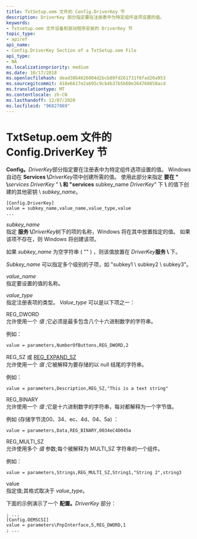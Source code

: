 ```yaml
---
title: TxtSetup.oem 文件的 Config.DriverKey 节
description: DriverKey 部分指定要在注册表中为特定组件选项设置的值。
keywords:
- Txtsetup.oem 文件设备和驱动程序安装的 DriverKey 节
topic_type:
- apiref
api_name:
- Config.DriverKey Section of a TxtSetup.oem File
api_type:
- NA
ms.localizationpriority: medium
ms.date: 10/17/2018
ms.openlocfilehash: dead30b4626004d2bcb89fd261731f8fad20a953
ms.sourcegitcommit: 418e6617e2a695c9cb4b37b5b60e264760858acd
ms.translationtype: MT
ms.contentlocale: zh-CN
ms.lasthandoff: 12/07/2020
ms.locfileid: "96827869"
---
```

# <a name="configdriverkey-section-of-a-txtsetupoem-file"></a>TxtSetup.oem 文件的 Config.DriverKey 节


**Config。**<em>DriverKey</em>部分指定要在注册表中为特定组件选项设置的值。 Windows 自动在 **Services \\**<em>DriverKey</em>项中创建所需的值。 使用此部分来指定 **要在 " \\**<em>services</em> <em>DriverKey</em> " **\\ 和 "services** subkey_name <em>DriverKey</em>" 下 **\\** 的值下创建的其他密钥 \\ *subkey_name*。

``` syntax
[Config.DriverKey]
value = subkey_name,value_name,value_type,value
...
```

<a href="" id="subkey-name"></a>*subkey_name*  
指定 **服务 \\**<em>DriverKey</em>树下的项的名称，Windows 将在其中放置指定的值。 如果该项不存在，则 Windows 将创建该项。

如果 *subkey_name* 为空字符串 ( "" ) ，则该值放置在 <em>DriverKey</em>**服务 \\** 下。

*Subkey_name* 可以指定多个级别的子项，如 "subkey1 \\ subkey2 \\ subkey3"。

<a href="" id="value-name"></a>*value_name*  
指定要设置的值的名称。

<a href="" id="value-type"></a>*value_type*  
指定注册表项的类型。 *Value_type* 可以是以下项之一：

<a href="" id="reg-dword"></a>REG_DWORD  
允许使用一个 *值* ;它必须是最多包含八个十六进制数字的字符串。

例如：

``` syntax
value = parameters,NumberOfButtons,REG_DWORD,2
```

<a href="" id="reg-sz-or-reg-expand-sz"></a>REG_SZ 或 [REG_EXPAND_SZ](/windows/desktop/SysInfo/registry-value-types)  
允许使用一个 *值* ;它被解释为要存储的以 null 结尾的字符串。

例如：

``` syntax
value = parameters,Description,REG_SZ,"This is a text string"
```

<a href="" id="reg-binary"></a>REG_BINARY  
允许使用一个 *值* ;它是十六进制数字的字符串，每对都解释为一个字节值。

例如 (存储字节流00、34、ec、4d、04、5a) ：

``` syntax
value = parameters,Data,REG_BINARY,0034eC4D045a
```

<a href="" id="reg-multi-sz"></a>REG_MULTI_SZ  
允许使用多个 *值* 参数;每个被解释为 MULTI_SZ 字符串的一个组件。

例如：

``` syntax
value = parameters,Strings,REG_MULTI_SZ,String1,"String 2",string3
```

<a href="" id="value"></a>value  
指定值;其格式取决于 *value_type*。

下面的示例演示了一个 **配置。**<em>DriverKey</em> 部分：

``` syntax
; ...
[Config.OEMSCSI]
value = parameters\PnpInterface,5,REG_DWORD,1
; ...
```

 

